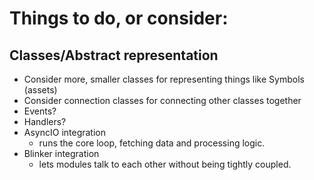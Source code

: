 # Things to do, or consider:
## Classes/Abstract representation
- Consider more, smaller classes for representing things like Symbols (assets)
- Consider connection classes for connecting other classes together
- Events? 
- Handlers?
- AsyncIO integration
    - runs the core loop, fetching data and processing logic.
- Blinker integration
    - lets modules talk to each other without being tightly coupled.